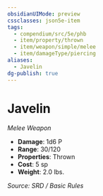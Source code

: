 ```yaml
---
obsidianUIMode: preview
cssclasses: json5e-item
tags:
  - compendium/src/5e/phb
  - item/property/thrown
  - item/weapon/simple/melee
  - item/damageType/piercing
aliases:
  - Javelin
dg-publish: true
---
```

# Javelin
*Melee Weapon*  

- **Damage**: 1d6 P
- **Range**: 30/120
- **Properties**: Thrown
- **Cost**: 5 sp
- **Weight**: 2.0 lbs.

*Source: SRD / Basic Rules*